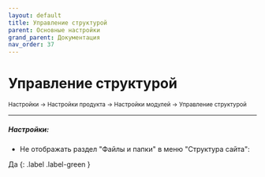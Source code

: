 ```yaml
---
layout: default
title: Управление структурой
parent: Основные настройки
grand_parent: Документация
nav_order: 37
---
```


# Управление структурой

<sub>Настройки → Настройки продукта → Настройки модулей → Управление структурой</sub>

---

##### **Настройки:**

- Не отображать раздел "Файлы и папки" в меню "Структура сайта":

Да
{: .label .label-green }

<br>
